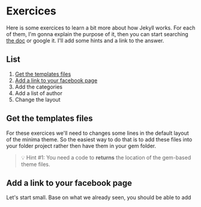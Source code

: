 # Exercices

Here is some exercices to learn a bit more about how Jekyll works. For each of them, I'm gonna explain the purpose of it, then you can start searching [the doc](https://jekyllrb.com/docs/) or google it. I'll add some hints and a link to the answer.

## List

1. [Get the templates files](#Get-the-template-files)
2. [Add a link to your facebook page](#Add-a-link-to-your-facebook-page)
3. Add the categories
4. Add a list of author
5. Change the layout

## Get the templates files

For these exercices we'll need to changes some lines in the default layout of the minima theme. So the easiest way to do that is to add these files into your folder project rather then have them in your gem folder.

> :bulb: Hint #1:  You need a code to **returns** the location of the gem-based theme files.

## Add a link to your facebook page

Let's start small. Base on what we already seen, you should be able to add